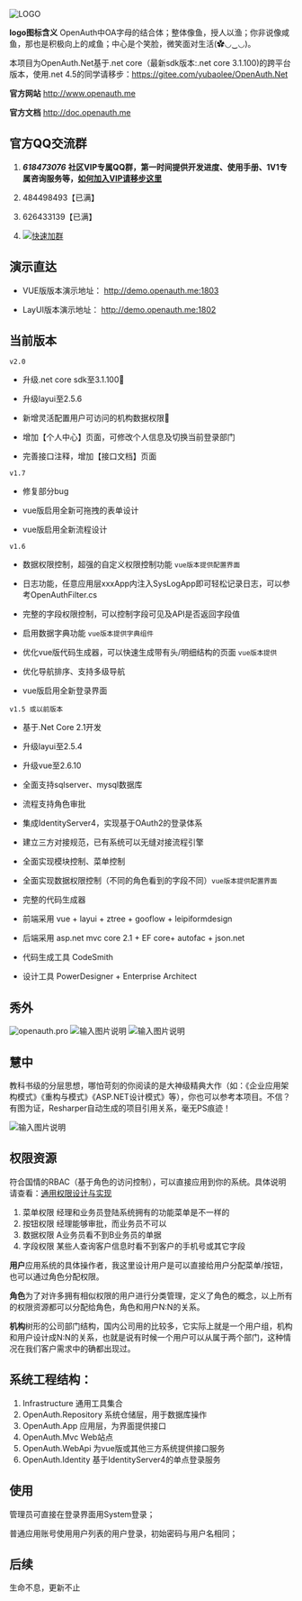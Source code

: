 ![LOGO](https://gitee.com/uploads/images/2018/0425/163228_7077c3fd_362401.png "1.png")

**logo图标含义** OpenAuth中OA字母的结合体；整体像鱼，授人以渔；你非说像咸鱼，那也是积极向上的咸鱼；中心是个笑脸，微笑面对生活(✿◡‿◡)。

本项目为OpenAuth.Net基于.net core（最新sdk版本:.net core 3.1.100)的跨平台版本，使用.net 4.5的同学请移步：https://gitee.com/yubaolee/OpenAuth.Net

**官方网站** http://www.openauth.me

**官方文档**  http://doc.openauth.me 


## 官方QQ交流群  

1. ***618473076*** **社区VIP专属QQ群，第一时间提供开发进度、使用手册、1V1专属咨询服务等，[如何加入VIP请移步这里](http://www.openauth.me/questions/detail?id=a2be2d61-7fcb-4df8-8be2-9f296c22a89c)**

1. 484498493【已满】

1. 626433139【已满】

1. [![快速加群](https://img.shields.io/badge/qq%E7%BE%A4-566344079-blue.svg)](http://shang.qq.com/wpa/qunwpa?idkey=aa850ac69f1f43ab4be39ecddd6030a937e9236d95966a707fcb667491049fdc)

## 演示直达

* VUE版版本演示地址： http://demo.openauth.me:1803

* LayUI版本演示地址： http://demo.openauth.me:1802

## 当前版本

`v2.0`

* 升级.net core sdk至3.1.100💪

* 升级layui至2.5.6

* 新增灵活配置用户可访问的机构数据权限💪

* 增加【个人中心】页面，可修改个人信息及切换当前登录部门

* 完善接口注释，增加【接口文档】页面 

`v1.7`

* 修复部分bug

* vue版启用全新可拖拽的表单设计  

* vue版启用全新流程设计  

`v1.6`

* 数据权限控制，超强的自定义权限控制功能 `vue版本提供配置界面`

* 日志功能，任意应用层xxxApp内注入SysLogApp即可轻松记录日志，可以参考OpenAuthFilter.cs

* 完整的字段权限控制，可以控制字段可见及API是否返回字段值

* 启用数据字典功能 `vue版本提供字典组件`

* 优化vue版代码生成器，可以快速生成带有头/明细结构的页面 `vue版本提供`

* 优化导航排序、支持多级导航

* vue版启用全新登录界面  


`v1.5 或以前版本`

* 基于.Net Core 2.1开发

* 升级layui至2.5.4

* 升级vue至2.6.10

* 全面支持sqlserver、mysql数据库

* 流程支持角色审批

* 集成IdentityServer4，实现基于OAuth2的登录体系

* 建立三方对接规范，已有系统可以无缝对接流程引擎

* 全面实现模块控制、菜单控制

* 全面实现数据权限控制（不同的角色看到的字段不同）`vue版本提供配置界面`

* 完整的代码生成器

* 前端采用 vue + layui + ztree + gooflow + leipiformdesign

* 后端采用 asp.net mvc core 2.1  + EF core+ autofac + json.net

* 代码生成工具 CodeSmith

* 设计工具 PowerDesigner + Enterprise Architect

## 秀外
![openauth.pro](http://demo.openauth.me:8887/upload_files/181228200620875.gif "181228200620875.gif")
![输入图片说明](https://gitee.com/uploads/images/2018/0328/173337_6e017075_362401.png "表单设计")
![输入图片说明](https://gitee.com/uploads/images/2018/0328/150758_26ef9d61_362401.png "流程设计")

## 慧中

教科书级的分层思想，哪怕苛刻的你阅读的是大神级精典大作（如：《企业应用架构模式》《重构与模式》《ASP.NET设计模式》等），你也可以参考本项目。不信？有图为证，Resharper自动生成的项目引用关系，毫无PS痕迹！

![输入图片说明](https://gitee.com/uploads/images/2015/1113/233705_271ecb3a_362401.jpeg "在这里输入图片标题")

## 权限资源

符合国情的RBAC（基于角色的访问控制），可以直接应用到你的系统。具体说明请查看：[通用权限设计与实现](https://www.cnblogs.com/yubaolee/p/DataPrivilege.html)

1. 菜单权限  经理和业务员登陆系统拥有的功能菜单是不一样的
2. 按钮权限  经理能够审批，而业务员不可以
3. 数据权限  A业务员看不到B业务员的单据
4. 字段权限  某些人查询客户信息时看不到客户的手机号或其它字段

**用户**应用系统的具体操作者，我这里设计用户是可以直接给用户分配菜单/按钮，也可以通过角色分配权限。

**角色**为了对许多拥有相似权限的用户进行分类管理，定义了角色的概念，以上所有的权限资源都可以分配给角色，角色和用户N:N的关系。

**机构**树形的公司部门结构，国内公司用的比较多，它实际上就是一个用户组，机构和用户设计成N:N的关系，也就是说有时候一个用户可以从属于两个部门，这种情况在我们客户需求中的确都出现过。

## 系统工程结构：
1. Infrastructure 通用工具集合
1. OpenAuth.Repository 系统仓储层，用于数据库操作
1. OpenAuth.App 应用层，为界面提供接口
1. OpenAuth.Mvc Web站点
1. OpenAuth.WebApi 为vue版或其他三方系统提供接口服务
1. OpenAuth.Identity 基于IdentityServer4的单点登录服务

## 使用
管理员可直接在登录界面用System登录；

普通应用账号使用用户列表的用户登录，初始密码与用户名相同；

## 后续
生命不息，更新不止


